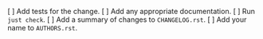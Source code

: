 [ ] Add tests for the change.
[ ] Add any appropriate documentation.
[ ] Run `just check`.
[ ] Add a summary of changes to `CHANGELOG.rst`.
[ ] Add your name to `AUTHORS.rst`.

